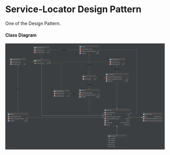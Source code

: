 Service-Locator Design Pattern
=====================
One of the Design Pattern.

#### Class Diagram ####
![Alt text](service-locator-class-diag.png?raw=true "Service Locator Pattern")
